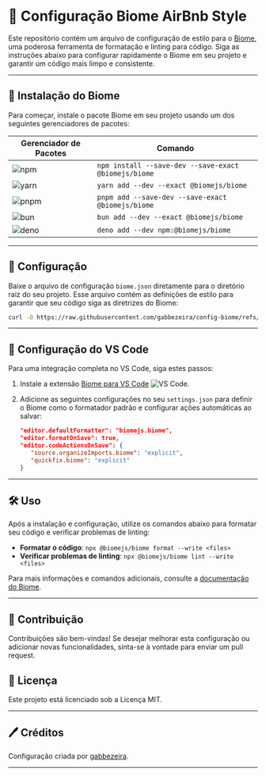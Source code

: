 
# 🌿 Configuração Biome AirBnb Style

Este repositório contém um arquivo de configuração de estilo para o [Biome](https://biomejs.dev/guides/getting-started/), uma poderosa ferramenta de formatação e linting para código. Siga as instruções abaixo para configurar rapidamente o Biome em seu projeto e garantir um código mais limpo e consistente.

---

## 🚀 Instalação do Biome

Para começar, instale o pacote Biome em seu projeto usando um dos seguintes gerenciadores de pacotes:

| Gerenciador de Pacotes                         | Comando                                                                                       |
|------------------------------------------------|-----------------------------------------------------------------------------------------------|
| ![npm](https://img.shields.io/badge/-npm-CB3837?logo=npm&logoColor=white)      | `npm install --save-dev --save-exact @biomejs/biome`                                         |
| ![yarn](https://img.shields.io/badge/-yarn-2C8EBB?logo=yarn&logoColor=white)   | `yarn add --dev --exact @biomejs/biome`                                                      |
| ![pnpm](https://img.shields.io/badge/-pnpm-F69220?logo=pnpm&logoColor=white)   | `pnpm add --save-dev --save-exact @biomejs/biome`                                            |
| ![bun](https://img.shields.io/badge/-bun-000000?logo=bun&logoColor=white)      | `bun add --dev --exact @biomejs/biome`                                                       |
| ![deno](https://img.shields.io/badge/-deno-000000?logo=deno&logoColor=white)   | `deno add --dev npm:@biomejs/biome`                                                          |

---

## 📄 Configuração

Baixe o arquivo de configuração `biome.json` diretamente para o diretório raiz do seu projeto. Esse arquivo contém as definições de estilo para garantir que seu código siga as diretrizes do Biome:

```bash
curl -O https://raw.githubusercontent.com/gabbezeira/config-biome/refs/heads/main/biome.json
```

---

## 🔧 Configuração do VS Code

Para uma integração completa no VS Code, siga estes passos:

1. Instale a extensão [Biome para VS Code](https://marketplace.visualstudio.com/items?itemName=biomejs.biome) ![VS Code](https://img.shields.io/badge/-VS%20Code-007ACC?logo=visual-studio-code&logoColor=white).
2. Adicione as seguintes configurações no seu `settings.json` para definir o Biome como o formatador padrão e configurar ações automáticas ao salvar:

   ```json
   "editor.defaultFormatter": "biomejs.biome",
   "editor.formatOnSave": true,
   "editor.codeActionsOnSave": {
      "source.organizeImports.biome": "explicit",
      "quickfix.biome": "explicit"
   }
   ```

---

## 🛠️ Uso

Após a instalação e configuração, utilize os comandos abaixo para formatar seu código e verificar problemas de linting:

- **Formatar o código**: `npx @biomejs/biome format --write <files>`
- **Verificar problemas de linting**: `npx @biomejs/biome lint --write <files>`

Para mais informações e comandos adicionais, consulte a [documentação do Biome](https://biomejs.dev/guides/getting-started/).

---

## 🎉 Contribuição

Contribuições são bem-vindas! Se desejar melhorar esta configuração ou adicionar novas funcionalidades, sinta-se à vontade para enviar um pull request.

## 📄 Licença

Este projeto está licenciado sob a Licença MIT.

---

## 🖊️ Créditos

Configuração criada por [gabbezeira](https://instagram.com/gabbezeira).

---
